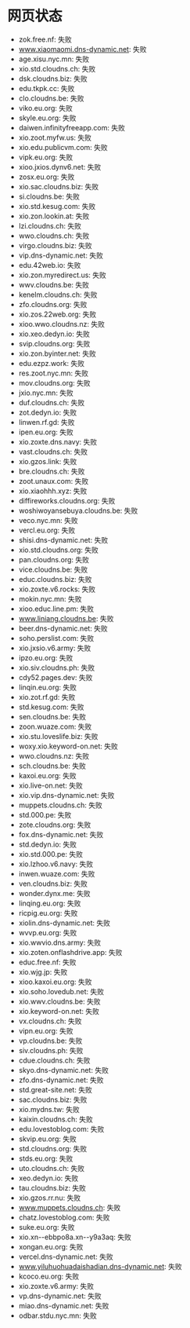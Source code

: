 # 网页状态
- zok.free.nf: 失败
- www.xiaomaomi.dns-dynamic.net: 失败
- age.xisu.nyc.mn: 失败
- xio.std.cloudns.ch: 失败
- dsk.cloudns.biz: 失败
- edu.tkpk.cc: 失败
- clo.cloudns.be: 失败
- viko.eu.org: 失败
- skyle.eu.org: 失败
- daiwen.infinityfreeapp.com: 失败
- xio.zoot.myfw.us: 失败
- xio.edu.publicvm.com: 失败
- vipk.eu.org: 失败
- xioo.jxios.dynv6.net: 失败
- zosx.eu.org: 失败
- xio.sac.cloudns.biz: 失败
- si.cloudns.be: 失败
- xio.std.kesug.com: 失败
- xio.zon.lookin.at: 失败
- lzi.cloudns.ch: 失败
- wwo.cloudns.ch: 失败
- virgo.cloudns.biz: 失败
- vip.dns-dynamic.net: 失败
- edu.42web.io: 失败
- xio.zon.myredirect.us: 失败
- wwv.cloudns.be: 失败
- kenelm.cloudns.ch: 失败
- zfo.cloudns.org: 失败
- xio.zos.22web.org: 失败
- xioo.wwo.cloudns.nz: 失败
- xio.xeo.dedyn.io: 失败
- svip.cloudns.org: 失败
- xio.zon.byinter.net: 失败
- edu.ezpz.work: 失败
- res.zoot.nyc.mn: 失败
- mov.cloudns.org: 失败
- jxio.nyc.mn: 失败
- duf.cloudns.ch: 失败
- zot.dedyn.io: 失败
- linwen.rf.gd: 失败
- ipen.eu.org: 失败
- xio.zoxte.dns.navy: 失败
- vast.cloudns.ch: 失败
- xio.gzos.link: 失败
- bre.cloudns.ch: 失败
- zoot.unaux.com: 失败
- xio.xiaohhh.xyz: 失败
- diffireworks.cloudns.org: 失败
- woshiwoyansebuya.cloudns.be: 失败
- veco.nyc.mn: 失败
- vercl.eu.org: 失败
- shisi.dns-dynamic.net: 失败
- xio.std.cloudns.org: 失败
- pan.cloudns.org: 失败
- vice.cloudns.be: 失败
- educ.cloudns.biz: 失败
- xio.zoxte.v6.rocks: 失败
- mokin.nyc.mn: 失败
- xioo.educ.line.pm: 失败
- www.liniang.cloudns.be: 失败
- beer.dns-dynamic.net: 失败
- soho.perslist.com: 失败
- xio.jxsio.v6.army: 失败
- ipzo.eu.org: 失败
- xio.siv.cloudns.ph: 失败
- cdy52.pages.dev: 失败
- linqin.eu.org: 失败
- xio.zot.rf.gd: 失败
- std.kesug.com: 失败
- sen.cloudns.be: 失败
- zoon.wuaze.com: 失败
- xio.stu.loveslife.biz: 失败
- woxy.xio.keyword-on.net: 失败
- wwo.cloudns.nz: 失败
- sch.cloudns.be: 失败
- kaxoi.eu.org: 失败
- xio.live-on.net: 失败
- xio.vip.dns-dynamic.net: 失败
- muppets.cloudns.ch: 失败
- std.000.pe: 失败
- zote.cloudns.org: 失败
- fox.dns-dynamic.net: 失败
- std.dedyn.io: 失败
- xio.std.000.pe: 失败
- xio.lzhoo.v6.navy: 失败
- inwen.wuaze.com: 失败
- ven.cloudns.biz: 失败
- wonder.dynx.me: 失败
- linqing.eu.org: 失败
- ricpig.eu.org: 失败
- xiolin.dns-dynamic.net: 失败
- wvvp.eu.org: 失败
- xio.wwvio.dns.army: 失败
- xio.zoten.onflashdrive.app: 失败
- educ.free.nf: 失败
- xio.wjg.jp: 失败
- xioo.kaxoi.eu.org: 失败
- xio.soho.lovedub.net: 失败
- xio.wwv.cloudns.be: 失败
- xio.keyword-on.net: 失败
- vx.cloudns.ch: 失败
- vipn.eu.org: 失败
- vp.cloudns.be: 失败
- siv.cloudns.ph: 失败
- cdue.cloudns.ch: 失败
- skyo.dns-dynamic.net: 失败
- zfo.dns-dynamic.net: 失败
- std.great-site.net: 失败
- sac.cloudns.biz: 失败
- xio.mydns.tw: 失败
- kaixin.cloudns.ch: 失败
- edu.lovestoblog.com: 失败
- skvip.eu.org: 失败
- std.cloudns.org: 失败
- stds.eu.org: 失败
- uto.cloudns.ch: 失败
- xeo.dedyn.io: 失败
- tau.cloudns.biz: 失败
- xio.gzos.rr.nu: 失败
- www.muppets.cloudns.ch: 失败
- chatz.lovestoblog.com: 失败
- suke.eu.org: 失败
- xio.xn--ebbpo8a.xn--y9a3aq: 失败
- xongan.eu.org: 失败
- vercel.dns-dynamic.net: 失败
- www.yiluhuohuadaishadian.dns-dynamic.net: 失败
- kcoco.eu.org: 失败
- xio.zoxte.v6.army: 失败
- vp.dns-dynamic.net: 失败
- miao.dns-dynamic.net: 失败
- odbar.stdu.nyc.mn: 失败
